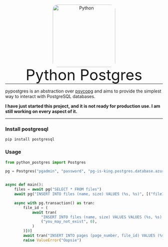 <p align="center" style="margin: 0 0 10px">
<img width="200" height="200" src="https://www.postgresql.org/media/img/about/press/elephant.png" alt='Python' style="border-radius: 15px">
</p>

<h1 align="center" style="font-size: 3rem; font-weight: 400; margin: -15px 0">
Python Postgres
</h1>

---

pypostgres is an abstraction over [psycopg](https://www.psycopg.org/psycopg3/docs/index.html) and aims to provide the
simplest way to interact with PostgreSQL databases.

**I have just started this project, and it is not ready for production use. I am still working on every aspect of it.**

---

### Install postgresql

```shell
pip install postgresql
```

### Usage

```python
from python_postgres import Postgres

pg = Postgres("pgadmin", "password", "pg-is-king.postgres.database.azure.com")


async def main():
    files = await pg("SELECT * FROM files")
    await pg("INSERT INTO files (name, size) VALUES (%s, %s)", [("file1", 1024), ("file2", 2048)])

    async with pg.transaction() as tran:
        file_id = (
            await tran(
                "INSERT INTO files (name, size) VALUES VALUES (%s, %s) RETURNING file_id;",
                ("you_may_not_exist", 0),
            )
        )[0]
        await tran("INSERT INTO pages (page_number, file_id) VALUES (%s, %s);", (4, file_id))
        raise ValueError("Oopsie")
```





